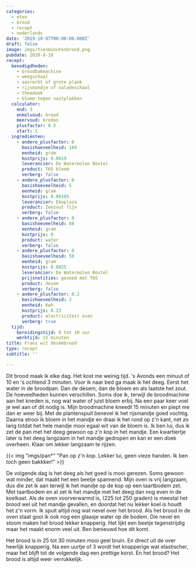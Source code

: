 ```yaml
---
categories:
  - eten
  - brood
  - recept
  - nederlands
date: '2019-10-07T00:00:00.000Z'
draft: false
image: imgs/tienminutenbrood.png
pubdate: 2020-8-18
recept:
  benodigdheden:
    - broodbakmachine
    - weegschaal
    - aanrecht of grote plank
    - rijsmandje of saladeschaal
    - theedoek
    - bloem tegen vastplakken
  calculator:
    end: 3
    enkelvoud: brood
    meervoud: broden
    plusfactor: 0.5
    start: 1
  ingrediënten:
    - andere_plusfactor: 0
      basishoeveelheid: 160
      eenheid: gram
      kostprijs: 0.0019
      leverancier: De Watermolen Boxtel
      product: T65 bloem
      verberg: false
    - andere_plusfactor: 0
      basishoeveelheid: 5
      eenheid: gram
      kostprijs: 0.00105
      leverancier: Ekoplaza
      product: Zeezout fijn
      verberg: false
    - andere_plusfactor: 0
      basishoeveelheid: 88
      eenheid: gram
      kostprijs: 0
      product: water
      verberg: false
    - andere_plusfactor: 0
      basishoeveelheid: 50
      eenheid: gram
      kostprijs: 0.0025
      leverancier: De Watermolen Boxtel
      prijsnotities: gevoed met T65
      product: desem
      verberg: false
    - andere_plusfactor: 0.2
      basishoeveelheid: 2
      eenheid: Kwh
      kostprijs: 0.23
      product: electriciteit oven
      verberg: true
  tijd:
    bereidingstijd: 8 tot 10 uur
    werktijd: 15 minuten
title: Frans wit desembrood
type: recept
subtitle: ''

---
```


Dit brood maak ik elke dag. Het kost me weinig tijd. 's Avonds een minuut of 10
en 's ochtend 3 minuten. Voor ik naar bed ga maak ik het deeg. Eerst het water
in de broodpan. Dan de desem, dan de bloem en als laatste het zout. De
hoeveelheden kunnen verschillen. Soms doe ik, terwijl de broodmachine aan het
kneden is, nog wat water of juist bloem erbij. Na een paar keer voel je wel aan
of dit nodig is. Mijn broodmachine kneedt 15 minuten en piept me dan er weer
bij. Met de plantenspuit benevel ik het rijsmandje goed vochtig. Daarna strooi ik
bloem in het mandje en draai ik het rond op z'n kant, net zo lang totdat het
hele mandje mooi egaal wit van de bloem is. Ik ben lui, dus ik zet de pan met
het deeg gewoon op z'n kop in het mandje. Een kwartiertje later is het deeg
langzaam in het mandje gedropen en kan er een doek overheen. Klaar om lekker
langzaam te rijzen.

{{< img "imgs/pan*" "Pan op z'n kop. Lekker lui, geen vieze handen. Ik ben toch geen bakkker!" >}}


De volgende dag is het deeg als het goed is mooi gerezen. Soms gewoon wat
minder, dat maakt het een beetje spannend. Mijn oven is vrij langzaam, dus die
zet ik aan terwijl ik het mandje op de kop op een taartbodem zet. Met
taartbodem en al zet ik het mandje met het deeg dan nog even in de koelkast.
Als de oven voorverwarmd is, (225 tot 250 graden) is meestal het brood wel uit
het mandje gevallen, en doordat het nu lekker koel is houdt het z'n vorm. Ik
spuit altijd nog wat nevel over het brood. Als het brood in de oven staat gooi
ik ook nog een glaasje water op de bodem. Die nevel en stoom maken het brood
lekker knapperig. Het lijkt een beetje tegenstrijdig maar het maakt enorm veel
uit. Ben benieuwd hoe dit komt.

Het brood is in 25 tot 30 minuten mooi geel bruin. En direct uit de over
heerlijk knapperig. Na een uurtje of 3 wordt het knapperige wat elastischer,
maar het blijft tot de volgende dag een prettige korst. En het brood? Het brood
is altijd weer verrukkelijk.
